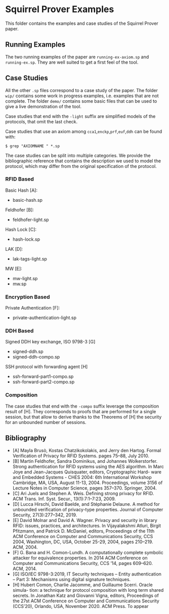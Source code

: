# Squirrel Prover Examples

This folder contains the examples and case studies of the Squirrel Prover paper.

## Running Examples

The two running examples of the paper are `running-ex-axiom.sp` and
`running-ex.sp`. They are well suited to get a first feel of the tool.

## Case Studies

All the other `.sp` files correspond to a case study of the paper. The folder
`wip/` contains some work in progress examples, i.e. examples that are not
complete. The folder `demo/` contains some basic files that can be used to give
a live demonstration of the tool.

Case studies that end with the `-light` suffix are simplified models of the
protocols, that omit the last check.

Case studies that use an axiom among `cca1`,`enckp`,`prf`,`euf`,`ddh`
can be found with:
```
$ grep "AXIOMNAME " *.sp
```

The case studies can be split into multiple categories. We provide the
bibliographic reference that contains the description we used to model the
protocol, which may differ from the original specification of the protocol.

### RFID Based

Basic Hash [A]:
- basic-hash.sp

Feldhofer [B]:
- feldhofer-light.sp

Hash Lock [C]:
- hash-lock.sp

LAK [D]:
- lak-tags-light.sp

MW [E]:
- mw-light.sp
- mw.sp

### Encryption Based

Private Authentication [F]:
 - private-authentication-light.sp

### DDH Based

Signed DDH key exchange, ISO 9798-3 [G]
 - signed-ddh.sp
 - signed-ddh-compo.sp

SSH protocol with forwarding agent [H]
 - ssh-forward-part1-compo.sp
 - ssh-forward-part2-compo.sp


### Composition

The case studies that end with the `-compo` suffix leverage the composition
result of [H]. They corresponds to proofs that are performed for a single
session, but that allow to derive thanks to the Theorems of [H] the security for
an unbounded number of sessions.

## Bibliography

 - [A] Mayla Brusò, Kostas Chatzikokolakis, and Jerry den Hartog. Formal
Verification of Privacy for RFID Systems. pages 75–88, July 2010.
 - [B] Martin Feldhofer, Sandra Dominikus, and Johannes Wolkerstorfer.
Strong authentication for RFID systems using the AES algorithm. In
Marc Joye and Jean-Jacques Quisquater, editors, Cryptographic Hard-
ware and Embedded Systems - CHES 2004: 6th International Workshop
Cambridge, MA, USA, August 11-13, 2004. Proceedings, volume 3156
of Lecture Notes in Computer Science, pages 357–370. Springer, 2004.
 - [C] Ari Juels and Stephen A. Weis. Defining strong privacy for RFID. ACM
Trans. Inf. Syst. Secur., 13(1):7:1–7:23, 2009.
 - [D] Lucca Hirschi, David Baelde, and Stéphanie Delaune. A method for
unbounded verification of privacy-type properties. Journal of Computer
Security, 27(3):277–342, 2019.
 - [E] David Molnar and David A. Wagner. Privacy and security in library
RFID: issues, practices, and architectures. In Vijayalakshmi Atluri,
Birgit Pfitzmann, and Patrick D. McDaniel, editors, Proceedings of the
11th ACM Conference on Computer and Communications Security, CCS
2004, Washington, DC, USA, October 25-29, 2004, pages 210–219.
ACM, 2004.
 - [F] G. Bana and H. Comon-Lundh. A computationally complete symbolic
attacker for equivalence properties. In 2014 ACM Conference on
Computer and Communications Security, CCS ’14, pages 609–620.
ACM, 2014.
 - [G] ISO/IEC 9798-3:2019, IT Security techniques – Entity authentication –
Part 3: Mechanisms using digital signature techniques.
 - [H] Hubert Comon, Charlie Jacomme, and Guillaume Scerri. Oracle simula-
tion: a technique for protocol composition with long term shared secrets.
In Jonathan Katz and Giovanni Vigna, editors, Proceedings of the 27st
ACM Conference on Computer and Communications Security (CCS’20),
Orlando, USA, November 2020. ACM Press. To appear
